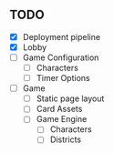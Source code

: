  ## TODO
- [x] Deployment pipeline
- [x] Lobby
- [ ] Game Configuration
    - [ ] Characters
    - [ ] Timer Options 
- [ ] Game
    - [ ] Static page layout
    - [ ] Card Assets
    - [ ] Game Engine
        - [ ] Characters
        - [ ] Districts
